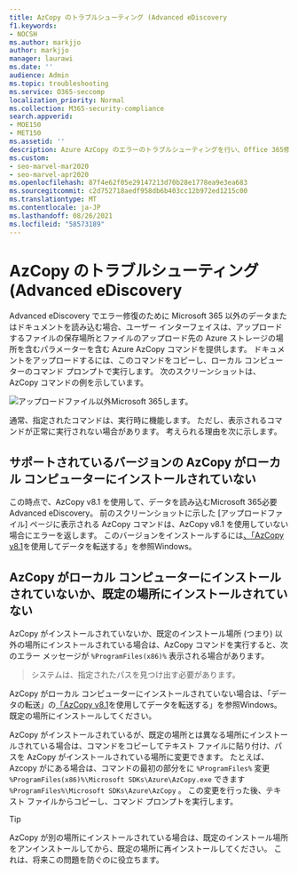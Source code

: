 ```yaml
---
title: AzCopy のトラブルシューティング (Advanced eDiscovery
f1.keywords:
- NOCSH
ms.author: markjjo
author: markjjo
manager: laurawi
ms.date: ''
audience: Admin
ms.topic: troubleshooting
ms.service: O365-seccomp
localization_priority: Normal
ms.collection: M365-security-compliance
search.appverid:
- MOE150
- MET150
ms.assetid: ''
description: Azure AzCopy のエラーのトラブルシューティングを行い、Office 365修復用のデータを読み込Advanced eDiscovery。
ms.custom:
- seo-marvel-mar2020
- seo-marvel-apr2020
ms.openlocfilehash: 87f4e62f05e29147213d70b28e1778ea9e3ea683
ms.sourcegitcommit: c2d752718aedf958db6b403cc12b972ed1215c00
ms.translationtype: MT
ms.contentlocale: ja-JP
ms.lasthandoff: 08/26/2021
ms.locfileid: "58573189"
---
```

# <a name="troubleshoot-azcopy-in-advanced-ediscovery"></a>AzCopy のトラブルシューティング (Advanced eDiscovery

Advanced eDiscovery でエラー修復のために Microsoft 365 以外のデータまたはドキュメントを読み込む場合、ユーザー インターフェイスは、アップロードするファイルの保存場所とファイルのアップロード先の Azure ストレージの場所を含むパラメーターを含む Azure AzCopy コマンドを提供します。 ドキュメントをアップロードするには、このコマンドをコピーし、ローカル コンピューターのコマンド プロンプトで実行します。  次のスクリーンショットは、AzCopy コマンドの例を示しています。

![アップロードファイル以外Microsoft 365します。](../media/46ba68f6-af11-4e70-bb91-5fc7973516e3.png)

通常、指定されたコマンドは、実行時に機能します。 ただし、表示されるコマンドが正常に実行されない場合があります。 考えられる理由を次に示します。

## <a name="the-supported-version-of-azcopy-isnt-installed-on-the-local-computer"></a>サポートされているバージョンの AzCopy がローカル コンピューターにインストールされていない

この時点で、AzCopy v8.1 を使用して、データを読み込むMicrosoft 365必要Advanced eDiscovery。 前のスクリーンショットに示した [アップロードファイル] ページに表示される AzCopy コマンドは、AzCopy v8.1 を使用していない場合にエラーを返します。 このバージョンをインストールするには[、「AzCopy v8.1](/previous-versions/azure/storage/storage-use-azcopy)を使用してデータを転送する」を参照Windows。

## <a name="azcopy-isnt-installed-on-the-local-computer-or-its-not-installed-in-the-default-location"></a>AzCopy がローカル コンピューターにインストールされていないか、既定の場所にインストールされていない

AzCopy がインストールされていないか、既定のインストール場所 (つまり) 以外の場所にインストールされている場合は、AzCopy コマンドを実行すると、次のエラー メッセージが `%ProgramFiles(x86)%` 表示される場合があります。

> システムは、指定されたパスを見つけ出す必要があります。

AzCopy がローカル コンピューターにインストールされていない場合は、「データの転送」の[「AzCopy v8.1](/previous-versions/azure/storage/storage-use-azcopy)を使用してデータを転送する」を参照Windows。 既定の場所にインストールしてください。

AzCopy がインストールされているが、既定の場所とは異なる場所にインストールされている場合は、コマンドをコピーしてテキスト ファイルに貼り付け、パスを AzCopy がインストールされている場所に変更できます。 たとえば、Azcopy がにある場合は、コマンドの最初の部分をに `%ProgramFiles%` 変更 `%ProgramFiles(x86)%\Microsoft SDKs\Azure\AzCopy.exe` できます `%ProgramFiles%\Microsoft SDKs\Azure\AzCopy` 。 この変更を行った後、テキスト ファイルからコピーし、コマンド プロンプトを実行します。

> [!TIP]
> AzCopy が別の場所にインストールされている場合は、既定のインストール場所をアンインストールしてから、既定の場所に再インストールしてください。 これは、将来この問題を防ぐのに役立ちます。